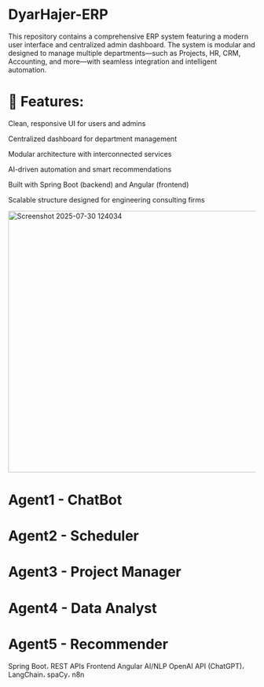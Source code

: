 # DyarHajer-ERP

This repository contains a comprehensive ERP system featuring a modern user interface and centralized admin dashboard. The system is modular and designed to manage multiple departments—such as Projects, HR, CRM, Accounting, and more—with seamless integration and intelligent automation.

# 🔧 Features:
Clean, responsive UI for users and admins

Centralized dashboard for department management

Modular architecture with interconnected services

AI-driven automation and smart recommendations

Built with Spring Boot (backend) and Angular (frontend)

Scalable structure designed for engineering consulting firms


<img width="574" height="531" alt="Screenshot 2025-07-30 124034" src="https://github.com/user-attachments/assets/b278ad90-edbf-4550-b9e7-3e408e2ac18d" />



# Agent1 - ChatBot	
# Agent2 - Scheduler	
# Agent3 - Project Manager	
# Agent4 - Data Analyst	
# Agent5 - Recommender	

Spring Boot، REST APIs
Frontend	Angular
AI/NLP	OpenAI API (ChatGPT)، LangChain، spaCy، n8n




